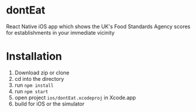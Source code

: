 # dontEat
React Native iOS app which shows the UK's Food Standards Agency scores for establishments in your immediate vicinity

# Installation
1) Download zip or clone
2) cd into the directory
3) run `npm install`
4) run `npm start`
5) open project `ios/dontEat.xcodeproj` in Xcode.app
6) build for iOS or the simulator
